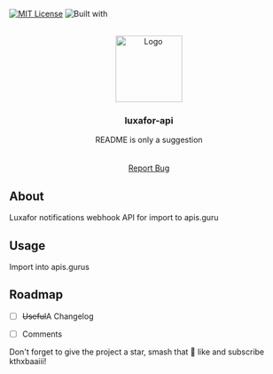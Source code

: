 <!-- Improved compatibility of back to top link: See: https://github.com/timmytimj/luxafor-api/pull/73 -->
<a name="readme-top"></a>
[![MIT License][license-shield]][license-url]
![Built with](https://img.shields.io/badge/Built%20with-no%20real%20care-blue)


<!-- PROJECT LOGO -->
<br />
<div align="center">
  <a href="#">
    <img src="https://user-images.githubusercontent.com/3634333/200193896-6a30e9c4-3f90-4ea5-9253-1ba68b8fb19d.png" alt="Logo" width="120" height="120">
  </a>

  <h3 align="center">luxafor-api</h3>

  <p align="center">
    README is only a suggestion
    <br />
    <br />
    <br />
    <a href="/timmytimj/luxafor-api/issues">Report Bug</a>
  </p>
</div>


<!-- ABOUT THE PROJECT -->
## About
Luxafor notifications webhook API for import to apis.guru


## Usage
Import into apis.gurus


<!-- ROADMAP -->
## Roadmap
- [ ] ~~Useful~~A Changelog
- [ ] Comments


Don't forget to give the project a star, smash that 🔕 like and subscribe kthxbaaiii!

<!-- MARKDOWN LINKS & IMAGES -->
<!-- https://www.markdownguide.org/basic-syntax/#reference-style-links -->
[discord-link]: https://onbydefault.com/
[discord-logo]: https://cdn3.emoji.gg/emojis/9430-discord-icon.png?width=25&height=25
[license-shield]: https://img.shields.io/github/license/timmytimj/luxafor-api.svg?style=for-the-badge
[license-url]: ./LICENSE.txt
[linkedin-shield]: https://img.shields.io/badge/-LinkedIn-black.svg?style=for-the-badge&logo=linkedin&colorB=555
[linkedin-url]: https://www.linkedin.com/in/timothy-johnston-eea/
[product-screenshot]: images/screenshot.png


